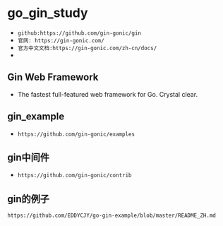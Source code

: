# go_gin_study
- `github:https://github.com/gin-gonic/gin`
- `官网: https://gin-gonic.com/`
- `官方中文文档:https://gin-gonic.com/zh-cn/docs/`
- 
## Gin Web Framework
- The fastest full-featured web framework for Go. Crystal clear.

## gin_example
- `https://github.com/gin-gonic/examples`

## gin中间件
- `https://github.com/gin-gonic/contrib`

## gin的例子
``` 
https://github.com/EDDYCJY/go-gin-example/blob/master/README_ZH.md
```